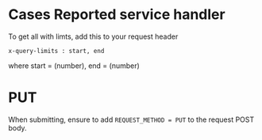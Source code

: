 # Cases Reported service handler

To get all with limts, add this to your request header
```
x-query-limits : start, end

```
where start = (number), end = (number)

# PUT
When submitting, ensure to add ``` REQUEST_METHOD = PUT ``` to the request POST body.